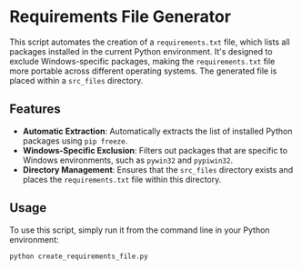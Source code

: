 # Requirements File Generator

This script automates the creation of a `requirements.txt` file, which lists all packages installed in the current Python environment. It's designed to exclude Windows-specific packages, making the `requirements.txt` file more portable across different operating systems. The generated file is placed within a `src_files` directory.

## Features

- **Automatic Extraction**: Automatically extracts the list of installed Python packages using `pip freeze`.
- **Windows-Specific Exclusion**: Filters out packages that are specific to Windows environments, such as `pywin32` and `pypiwin32`.
- **Directory Management**: Ensures that the `src_files` directory exists and places the `requirements.txt` file within this directory.

## Usage

To use this script, simply run it from the command line in your Python environment:

```bash
python create_requirements_file.py
